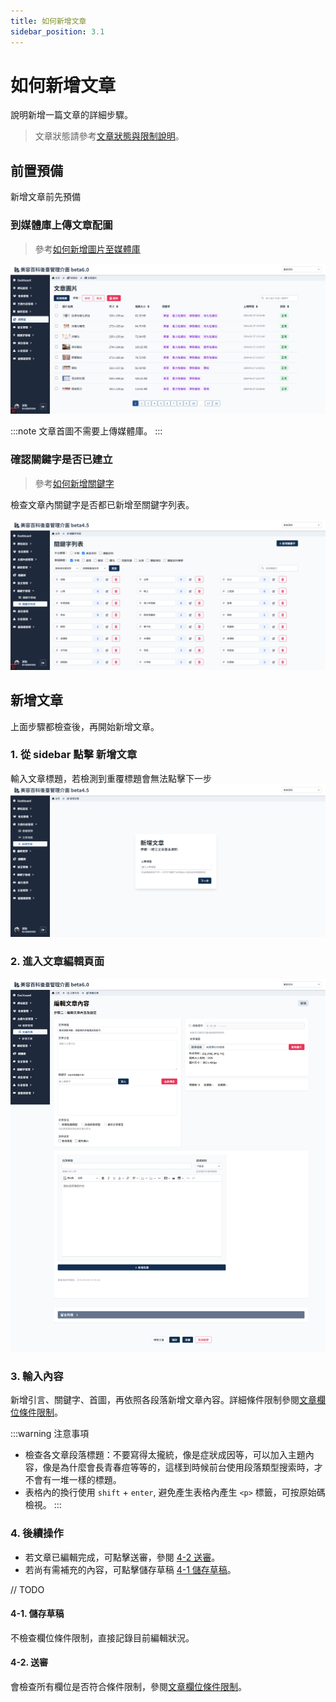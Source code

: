 ```yaml
---
title: 如何新增文章
sidebar_position: 3.1
---
```


# 如何新增文章

說明新增一篇文章的詳細步驟。

> 文章狀態請參考[文章狀態與限制說明](./article-status.md)。

## 前置預備

新增文章前先預備

### 到媒體庫上傳文章配圖

> 參考[如何新增圖片至媒體庫](../media/how-to-add-img.md)

![媒體庫文章圖片資料夾](img/article-img-folder.png)

:::note 文章首圖不需要上傳媒體庫。
:::

### 確認關鍵字是否已建立

> 參考[如何新增關鍵字](../keyword/how-to-add-keywords.md)

檢查文章內關鍵字是否都已新增至關鍵字列表。

![關鍵字列表](../keyword/img/keyword-list.png)

## 新增文章

上面步驟都檢查後，再開始新增文章。

### 1. 從 sidebar 點擊 新增文章

輸入文章標題，若檢測到重覆標題會無法點擊下一步
![新增文章](img/add-article.png)

### 2. 進入文章編輯頁面

![文章編輯頁面](img/article-blank.png)

### 3. 輸入內容

新增引言、關鍵字、首圖，再依照各段落新增文章內容。詳細條件限制參閱[文章欄位條件限制](./article-content-limit.md)。

:::warning 注意事項

-   檢查各文章段落標題：不要寫得太攏統，像是症狀成因等，可以加入主題內容，像是為什麼會長青春痘等等的，這樣到時候前台使用段落類型搜索時，才不會有一堆一樣的標題。
-   表格內的換行使用 `shift` + `enter`, 避免產生表格內產生 `<p>` 標籤，可按原始碼檢視。
    :::

### 4. 後續操作

-   若文章已編輯完成，可點擊送審，參閱 [4-2 送審](#4-2-送審)。
-   若尚有需補充的內容，可點擊儲存草稿 [4-1 儲存草稿](#4-1-儲存草稿)。

// TODO

#### 4-1. 儲存草稿

不檢查欄位條件限制，直接記錄目前編輯狀況。

#### 4-2. 送審

會檢查所有欄位是否符合條件限制，參閱[文章欄位條件限制](./article-content-limit.md)。

